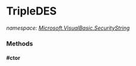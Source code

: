 ﻿
# TripleDES
_namespace: [Microsoft.VisualBasic.SecurityString](N-Microsoft.VisualBasic.SecurityString.md)_



### Methods

#### #ctor




